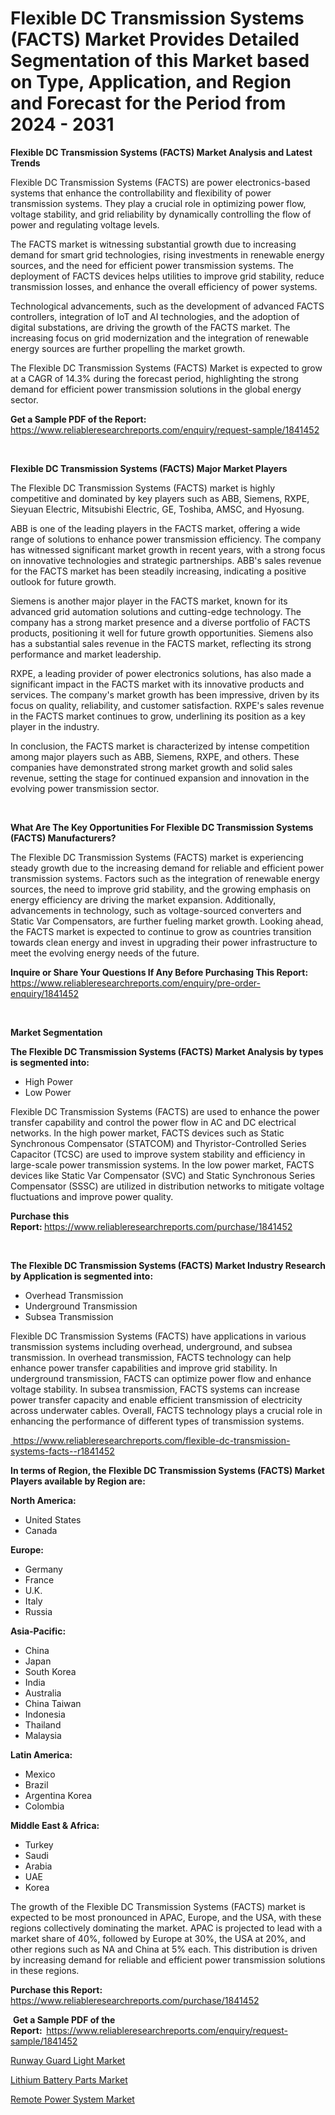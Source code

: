 <p><h1>Flexible DC Transmission Systems (FACTS) Market Provides Detailed Segmentation of this Market based on Type, Application, and Region and Forecast for the Period from 2024 - 2031</h1></p><p><strong>Flexible DC Transmission Systems (FACTS) Market Analysis and Latest Trends</strong></p>
<p><p>Flexible DC Transmission Systems (FACTS) are power electronics-based systems that enhance the controllability and flexibility of power transmission systems. They play a crucial role in optimizing power flow, voltage stability, and grid reliability by dynamically controlling the flow of power and regulating voltage levels.</p><p>The FACTS market is witnessing substantial growth due to increasing demand for smart grid technologies, rising investments in renewable energy sources, and the need for efficient power transmission systems. The deployment of FACTS devices helps utilities to improve grid stability, reduce transmission losses, and enhance the overall efficiency of power systems.</p><p>Technological advancements, such as the development of advanced FACTS controllers, integration of IoT and AI technologies, and the adoption of digital substations, are driving the growth of the FACTS market. The increasing focus on grid modernization and the integration of renewable energy sources are further propelling the market growth.</p><p>The Flexible DC Transmission Systems (FACTS) Market is expected to grow at a CAGR of 14.3% during the forecast period, highlighting the strong demand for efficient power transmission solutions in the global energy sector.</p></p>
<p><strong>Get a Sample PDF of the Report:&nbsp;</strong> <a href="https://www.reliableresearchreports.com/enquiry/request-sample/1841452">https://www.reliableresearchreports.com/enquiry/request-sample/1841452</a></p>
<p>&nbsp;</p>
<p><strong>Flexible DC Transmission Systems (FACTS) Major Market Players</strong></p>
<p><p>The Flexible DC Transmission Systems (FACTS) market is highly competitive and dominated by key players such as ABB, Siemens, RXPE, Sieyuan Electric, Mitsubishi Electric, GE, Toshiba, AMSC, and Hyosung. </p><p>ABB is one of the leading players in the FACTS market, offering a wide range of solutions to enhance power transmission efficiency. The company has witnessed significant market growth in recent years, with a strong focus on innovative technologies and strategic partnerships. ABB's sales revenue for the FACTS market has been steadily increasing, indicating a positive outlook for future growth.</p><p>Siemens is another major player in the FACTS market, known for its advanced grid automation solutions and cutting-edge technology. The company has a strong market presence and a diverse portfolio of FACTS products, positioning it well for future growth opportunities. Siemens also has a substantial sales revenue in the FACTS market, reflecting its strong performance and market leadership.</p><p>RXPE, a leading provider of power electronics solutions, has also made a significant impact in the FACTS market with its innovative products and services. The company's market growth has been impressive, driven by its focus on quality, reliability, and customer satisfaction. RXPE's sales revenue in the FACTS market continues to grow, underlining its position as a key player in the industry.</p><p>In conclusion, the FACTS market is characterized by intense competition among major players such as ABB, Siemens, RXPE, and others. These companies have demonstrated strong market growth and solid sales revenue, setting the stage for continued expansion and innovation in the evolving power transmission sector.</p></p>
<p>&nbsp;</p>
<p><strong>What Are The Key Opportunities For Flexible DC Transmission Systems (FACTS) Manufacturers?</strong></p>
<p><p>The Flexible DC Transmission Systems (FACTS) market is experiencing steady growth due to the increasing demand for reliable and efficient power transmission systems. Factors such as the integration of renewable energy sources, the need to improve grid stability, and the growing emphasis on energy efficiency are driving the market expansion. Additionally, advancements in technology, such as voltage-sourced converters and Static Var Compensators, are further fueling market growth. Looking ahead, the FACTS market is expected to continue to grow as countries transition towards clean energy and invest in upgrading their power infrastructure to meet the evolving energy needs of the future.</p></p>
<p><strong>Inquire or Share Your Questions If Any Before Purchasing This Report:</strong> <a href="https://www.reliableresearchreports.com/enquiry/pre-order-enquiry/1841452">https://www.reliableresearchreports.com/enquiry/pre-order-enquiry/1841452</a></p>
<p>&nbsp;</p>
<p><strong>Market Segmentation</strong></p>
<p><strong>The Flexible DC Transmission Systems (FACTS) Market Analysis by types is segmented into:</strong></p>
<p><ul><li>High Power</li><li>Low Power</li></ul></p>
<p><p>Flexible DC Transmission Systems (FACTS) are used to enhance the power transfer capability and control the power flow in AC and DC electrical networks. In the high power market, FACTS devices such as Static Synchronous Compensator (STATCOM) and Thyristor-Controlled Series Capacitor (TCSC) are used to improve system stability and efficiency in large-scale power transmission systems. In the low power market, FACTS devices like Static Var Compensator (SVC) and Static Synchronous Series Compensator (SSSC) are utilized in distribution networks to mitigate voltage fluctuations and improve power quality.</p></p>
<p><strong>Purchase this Report:&nbsp;</strong><a href="https://www.reliableresearchreports.com/purchase/1841452">https://www.reliableresearchreports.com/purchase/1841452</a></p>
<p>&nbsp;</p>
<p><strong>The Flexible DC Transmission Systems (FACTS) Market Industry Research by Application is segmented into:</strong></p>
<p><ul><li>Overhead Transmission</li><li>Underground Transmission</li><li>Subsea Transmission</li></ul></p>
<p><p>Flexible DC Transmission Systems (FACTS) have applications in various transmission systems including overhead, underground, and subsea transmission. In overhead transmission, FACTS technology can help enhance power transfer capabilities and improve grid stability. In underground transmission, FACTS can optimize power flow and enhance voltage stability. In subsea transmission, FACTS systems can increase power transfer capacity and enable efficient transmission of electricity across underwater cables. Overall, FACTS technology plays a crucial role in enhancing the performance of different types of transmission systems.</p></p>
<p><a href="https://www.reliableresearchreports.com/flexible-dc-transmission-systems-facts--r1841452">&nbsp;https://www.reliableresearchreports.com/flexible-dc-transmission-systems-facts--r1841452</a></p>
<p><strong>In terms of Region, the Flexible DC Transmission Systems (FACTS) Market Players available by Region are:</strong></p>
<p>
    <p> <strong> North America: </strong>
        <ul>
            <li>United States</li>
            <li>Canada</li>
        </ul>
        </p> 
    <p> <strong> Europe: </strong>
        <ul>
            <li>Germany</li>
            <li>France</li>
            <li>U.K.</li>
            <li>Italy</li>
            <li>Russia</li>
        </ul>
        </p> 
    <p> <strong> Asia-Pacific: </strong>
        <ul>
            <li>China</li>
            <li>Japan</li>
            <li>South Korea</li>
            <li>India</li>
            <li>Australia</li>
            <li>China Taiwan</li>
            <li>Indonesia</li>
            <li>Thailand</li>
            <li>Malaysia</li>
        </ul>
        </p> 
    <p> <strong> Latin America: </strong>
        <ul>
            <li>Mexico</li>
            <li>Brazil</li>
            <li>Argentina Korea</li>
            <li>Colombia</li>
        </ul>
        </p> 
    <p> <strong> Middle East & Africa: </strong>
        <ul>
            <li>Turkey</li>
            <li>Saudi</li>
            <li>Arabia</li>
            <li>UAE</li>
            <li>Korea</li>
        </ul>
    </p>
    </p>
<p><p>The growth of the Flexible DC Transmission Systems (FACTS) market is expected to be most pronounced in APAC, Europe, and the USA, with these regions collectively dominating the market. APAC is projected to lead with a market share of 40%, followed by Europe at 30%, the USA at 20%, and other regions such as NA and China at 5% each. This distribution is driven by increasing demand for reliable and efficient power transmission solutions in these regions.</p></p>
<p><strong>Purchase this Report: </strong><a href="https://www.reliableresearchreports.com/purchase/1841452">https://www.reliableresearchreports.com/purchase/1841452</a></p>
<p>&nbsp;<strong>Get a Sample PDF of the Report:&nbsp;&nbsp;</strong><a href="https://www.reliableresearchreports.com/enquiry/request-sample/1841452">https://www.reliableresearchreports.com/enquiry/request-sample/1841452</a></p>
<p><strong></strong></p>
<p><p><a href="https://medium.com/@zoeyjohns2003/global-runway-guard-light-market-exploring-market-share-market-trends-and-future-growth-b0fd2156c1da">Runway Guard Light Market</a></p><p><a href="https://medium.com/@hskdk2672/an-in-depth-analysis-of-the-global-lithium-battery-parts-market-scope-and-its-rapid-growing-9-1-bf630555dda7">Lithium Battery Parts Market</a></p><p><a href="https://medium.com/@beaugrant95/insights-into-the-remote-power-system-market-market-players-market-size-geographical-regions-215af36b5457">Remote Power System Market</a></p></p>